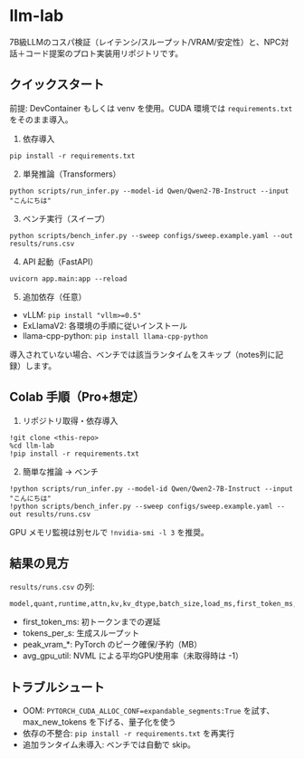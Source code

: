 # llm-lab

7B級LLMのコスパ検証（レイテンシ/スループット/VRAM/安定性）と、NPC対話＋コード提案のプロト実装用リポジトリです。

## クイックスタート

前提: DevContainer もしくは venv を使用。CUDA 環境では `requirements.txt` をそのまま導入。

1) 依存導入

```
pip install -r requirements.txt
```

2) 単発推論（Transformers）

```
python scripts/run_infer.py --model-id Qwen/Qwen2-7B-Instruct --input "こんにちは"
```

3) ベンチ実行（スイープ）

```
python scripts/bench_infer.py --sweep configs/sweep.example.yaml --out results/runs.csv
```

4) API 起動（FastAPI）

```
uvicorn app.main:app --reload
```

5) 追加依存（任意）

- vLLM: `pip install "vllm>=0.5"`
- ExLlamaV2: 各環境の手順に従いインストール
- llama-cpp-python: `pip install llama-cpp-python`

導入されていない場合、ベンチでは該当ランタイムをスキップ（notes列に記録）します。

## Colab 手順（Pro+想定）

1) リポジトリ取得・依存導入

```
!git clone <this-repo>
%cd llm-lab
!pip install -r requirements.txt
```

2) 簡単な推論 → ベンチ

```
!python scripts/run_infer.py --model-id Qwen/Qwen2-7B-Instruct --input "こんにちは"
!python scripts/bench_infer.py --sweep configs/sweep.example.yaml --out results/runs.csv
```

GPU メモリ監視は別セルで `!nvidia-smi -l 3` を推奨。

## 結果の見方

`results/runs.csv` の列:

```
model,quant,runtime,attn,kv,kv_dtype,batch_size,load_ms,first_token_ms,tokens_per_s,peak_vram_alloc_mb,peak_vram_reserved_mb,avg_gpu_util,oom,notes
```

- first_token_ms: 初トークンまでの遅延
- tokens_per_s: 生成スループット
- peak_vram_*: PyTorch のピーク確保/予約（MB）
- avg_gpu_util: NVML による平均GPU使用率（未取得時は -1）

## トラブルシュート

- OOM: `PYTORCH_CUDA_ALLOC_CONF=expandable_segments:True` を試す、max_new_tokens を下げる、量子化を使う
- 依存の不整合: `pip install -r requirements.txt` を再実行
- 追加ランタイム未導入: ベンチでは自動で skip。

